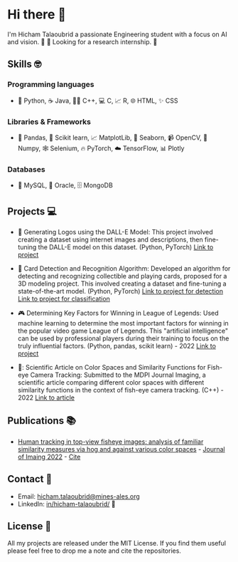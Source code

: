 # Hi there 👋

I'm Hicham Talaoubrid a passionate Engineering student with a focus on AI and vision. :robot: 👀
Looking for a research internship. :briefcase:

## Skills :nerd_face:
### Programming languages
- :snake: Python, :coffee: Java, :guardsman: C++, :computer: C, :chart_with_upwards_trend: R, :globe_with_meridians: HTML, :sparkles: CSS

### Libraries & Frameworks
- :panda_face: Pandas, :microscope: Scikit learn, :chart_with_upwards_trend: MatplotLib, :ocean: Seaborn, :video_camera: OpenCV, :rocket: Numpy, :spider_web: Selenium, :fire: PyTorch, :cloud: TensorFlow, :bar_chart: Plotly

### Databases
- :floppy_disk: MySQL, :file_folder: Oracle, :file_cabinet: MongoDB


## Projects :computer:

- :art: Generating Logos using the DALL-E Model: This project involved creating a dataset using internet images and descriptions, then fine-tuning the DALL-E model on this dataset. (Python, PyTorch)
[Link to project](https://github.com/HichTala/diffusion-model-for-logo-generation)

- :card_index: Card Detection and Recognition Algorithm: Developed an algorithm for detecting and recognizing collectible and playing cards, proposed for a 3D modeling project. This involved creating a dataset and fine-tuning a state-of-the-art model. (Python, PyTorch)
[Link to project for detection](https://github.com/HichTala/mmdetection_yugioh)
[Link to project for classification](https://github.com/HichTala/yugioh-card-classification)

- :video_game: Determining Key Factors for Winning in League of Legends: Used machine learning to determine the most important factors for winning in the popular video game League of Legends. This "artificial intelligence" can be used by professional players during their training to focus on the truly influential factors. (Python, pandas, scikit learn) - 2022
[Link to project](https://github.com/HichTala/LeagueOfLegends_ML_Project)

- 🧠: Scientific Article on Color Spaces and Similarity Functions for Fish-eye Camera Tracking: Submitted to the MDPI Journal Imaging, a scientific article comparing different color spaces with different similarity functions in the context of fish-eye camera tracking. (C++) - 2022
[Link to article](https://hal.mines-ales.fr/hal-03653718/document)

## Publications :books:
- [Human tracking in top-view fisheye images: analysis of familiar similarity measures via hog and against various color spaces](https://hal.mines-ales.fr/hal-03653718/document) - [Journal of Imaing 2022](https://www.mdpi.com/journal/jimaging) - [Cite](javascript:window.document.forms['export-bibtex'].submit())

## Contact :email:

- Email: hicham.talaoubrid@mines-ales.org
- LinkedIn: [in/hicham-talaoubrid/](https://www.linkedin.com/in/hicham-talaoubrid/) :necktie:

## License :scroll:

All my projects are released under the MIT License. If you find them useful please feel free to drop me a note and cite the repositories.

